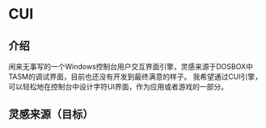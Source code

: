 # CUI
## 介绍
闲来无事写的一个Windows控制台用户交互界面引擎，灵感来源于DOSBOX中TASM的调试界面，目前也还没有开发到最终满意的样子。
我希望通过CUI引擎，可以轻松地在控制台中设计字符UI界面，作为应用或者游戏的一部分。

## 灵感来源（目标）
